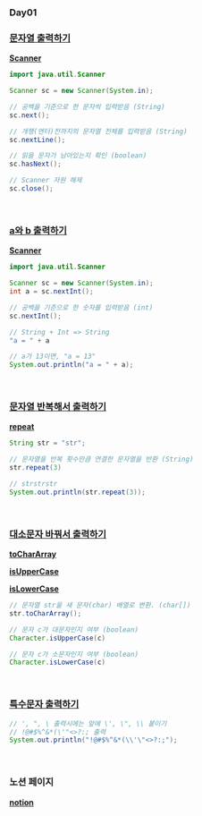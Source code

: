 ### Day01

### [문자열 출력하기](https://school.programmers.co.kr/learn/courses/30/lessons/181952)

[**Scanner**](https://docs.oracle.com/javase/8/docs/api/java/util/Scanner.html)

```java
import java.util.Scanner

Scanner sc = new Scanner(System.in);

// 공백을 기준으로 한 문자씩 입력받음 (String)
sc.next();

// 개행(엔터)전까지의 문자열 전체를 입력받음 (String)
sc.nextLine();

// 읽을 문자가 남아있는지 확인 (boolean)
sc.hasNext();

// Scanner 자원 해제
sc.close();
```
<br/>

### [a와 b 출력하기](https://school.programmers.co.kr/learn/courses/30/lessons/181951)

[**Scanner**](https://docs.oracle.com/javase/8/docs/api/java/util/Scanner.html)

```java
import java.util.Scanner

Scanner sc = new Scanner(System.in);
int a = sc.nextInt();

// 공백을 기준으로 한 숫자를 입력받음 (int)
sc.nextInt();

// String + Int => String
"a = " + a

// a가 13이면, "a = 13"
System.out.println("a = " + a);
```
<br/>

### [문자열 반복해서 출력하기](https://school.programmers.co.kr/learn/courses/30/lessons/181950#)

[**repeat**](https://docs.oracle.com/en%2Fjava%2Fjavase%2F11%2Fdocs%2Fapi%2F%2F/java.base/java/lang/String.html#repeat(int))

```java
String str = "str";

// 문자열을 반복 횟수만큼 연결한 문자열을 반환 (String)
str.repeat(3)

// strstrstr
System.out.println(str.repeat(3));
```
<br/>

### [대소문자 바꿔서 출력하기](https://school.programmers.co.kr/learn/courses/30/lessons/181949)

[**toCharArray**](https://docs.oracle.com/javase%2F7%2Fdocs%2Fapi%2F/java/lang/String.html#toCharArray())

[**isUpperCase**](https://docs.oracle.com/javase/8/docs/api/java/lang/Character.html#isUpperCase-char-)

[**isLowerCase**](https://docs.oracle.com/javase/8/docs/api/java/lang/Character.html#isLowerCase-char-)

```java
// 문자열 str을 새 문자(char) 배열로 변환. (char[])
str.toCharArray();

// 문자 c가 대문자인지 여부 (boolean)
Character.isUpperCase(c)

// 문자 c가 소문자인지 여부 (boolean)
Character.isLowerCase(c)
```
<br/>

### [특수문자 출력하기](https://school.programmers.co.kr/learn/courses/30/lessons/181948)

```java
// ', ", \ 출력시에는 앞에 \', \", \\ 붙이기
// !@#$%^&*(\'"<>?:; 출력
System.out.println("!@#$%^&*(\\'\"<>?:;");
```
<br/>

### 노션 페이지
[**notion**](https://gipark181.notion.site/Day1-2024-07-18-18c52365cd134a1cb7c52b9658dc9a56)